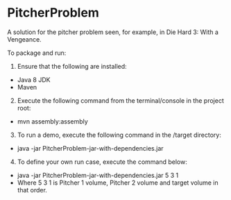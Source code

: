 # PitcherProblem
A solution for the pitcher problem seen, for example, in Die Hard 3: With a Vengeance.

To package and run:
1. Ensure that the following are installed:
- Java 8 JDK
- Maven
2. Execute the following command from the terminal/console in the project root: 
- mvn assembly:assembly
3. To run a demo, execute the following command in the /target directory: 
- java -jar PitcherProblem-jar-with-dependencies.jar 
4. To define your own run case, execute the command below:
- java -jar PitcherProblem-jar-with-dependencies.jar 5 3 1
- Where 5 3 1 is Pitcher 1 volume, Pitcher 2 volume and target volume in that order.